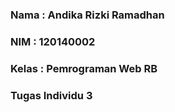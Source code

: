 <h3>Nama : Andika Rizki Ramadhan</h3>
<h3>NIM : 120140002</h3>
<h3>Kelas : Pemrograman Web RB</h3>
<h3>Tugas Individu 3</h3>
